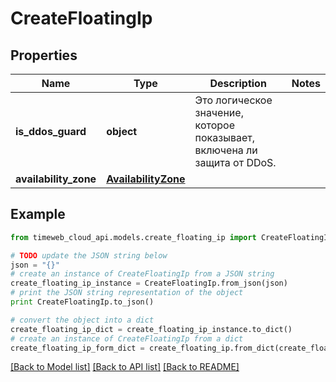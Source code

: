 # CreateFloatingIp


## Properties
Name | Type | Description | Notes
------------ | ------------- | ------------- | -------------
**is_ddos_guard** | **object** | Это логическое значение, которое показывает, включена ли защита от DDoS. | 
**availability_zone** | [**AvailabilityZone**](AvailabilityZone.md) |  | 

## Example

```python
from timeweb_cloud_api.models.create_floating_ip import CreateFloatingIp

# TODO update the JSON string below
json = "{}"
# create an instance of CreateFloatingIp from a JSON string
create_floating_ip_instance = CreateFloatingIp.from_json(json)
# print the JSON string representation of the object
print CreateFloatingIp.to_json()

# convert the object into a dict
create_floating_ip_dict = create_floating_ip_instance.to_dict()
# create an instance of CreateFloatingIp from a dict
create_floating_ip_form_dict = create_floating_ip.from_dict(create_floating_ip_dict)
```
[[Back to Model list]](../README.md#documentation-for-models) [[Back to API list]](../README.md#documentation-for-api-endpoints) [[Back to README]](../README.md)



